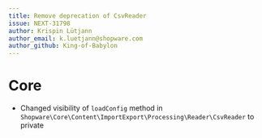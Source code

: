 ```yaml
---
title: Remove deprecation of CsvReader
issue: NEXT-31798
author: Krispin Lütjann
author_email: k.luetjann@shopware.com
author_github: King-of-Babylon
---
```

# Core
* Changed visibility of `loadConfig` method in `Shopware\Core\Content\ImportExport\Processing\Reader\CsvReader` to private
